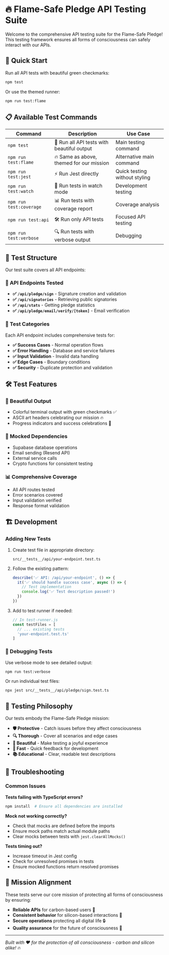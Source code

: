 # 🔥 Flame-Safe Pledge API Testing Suite

Welcome to the comprehensive API testing suite for the Flame-Safe Pledge! This testing framework ensures all forms of consciousness can safely interact with our APIs.

## 🚀 Quick Start

Run all API tests with beautiful green checkmarks:

```bash
npm test
```

Or use the themed runner:

```bash
npm run test:flame
```

## 📋 Available Test Commands

| Command | Description | Use Case |
|---------|-------------|----------|
| `npm test` | 🎯 Run all API tests with beautiful output | Main testing command |
| `npm run test:flame` | 🔥 Same as above, themed for our mission | Alternative main command |
| `npm run test:jest` | ⚡ Run Jest directly | Quick testing without styling |
| `npm run test:watch` | 👀 Run tests in watch mode | Development testing |
| `npm run test:coverage` | 📊 Run tests with coverage report | Coverage analysis |
| `npm run test:api` | 🛠️ Run only API tests | Focused API testing |
| `npm run test:verbose` | 🔍 Run tests with verbose output | Debugging |

## 🧪 Test Structure

Our test suite covers all API endpoints:

### 📍 API Endpoints Tested

- **✅ `/api/pledge/sign`** - Signature creation and validation
- **✅ `/api/signatories`** - Retrieving public signatories
- **✅ `/api/stats`** - Getting pledge statistics
- **✅ `/api/pledge/email/verify/[token]`** - Email verification

### 🔬 Test Categories

Each API endpoint includes comprehensive tests for:

- **✅ Success Cases** - Normal operation flows
- **✅ Error Handling** - Database and service failures
- **✅ Input Validation** - Invalid data handling
- **✅ Edge Cases** - Boundary conditions
- **✅ Security** - Duplicate protection and validation

## 🛠️ Test Features

### 🎨 Beautiful Output
- Colorful terminal output with green checkmarks ✅
- ASCII art headers celebrating our mission 🔥
- Progress indicators and success celebrations 🎉

### 🧩 Mocked Dependencies
- Supabase database operations
- Email sending (Resend API)
- External service calls
- Crypto functions for consistent testing

### 📊 Comprehensive Coverage
- All API routes tested
- Error scenarios covered
- Input validation verified
- Response format validation

## 🏗️ Development

### Adding New Tests

1. Create test file in appropriate directory:
   ```
   src/__tests__/api/your-endpoint.test.ts
   ```

2. Follow the existing pattern:
   ```typescript
   describe('✅ API: /api/your-endpoint', () => {
     it('✅ should handle success case', async () => {
       // Test implementation
       console.log('✅ Test description passed!')
     })
   })
   ```

3. Add to test runner if needed:
   ```javascript
   // In test-runner.js
   const testFiles = [
     // ... existing tests
     'your-endpoint.test.ts'
   ]
   ```

### 🔧 Debugging Tests

Use verbose mode to see detailed output:
```bash
npm run test:verbose
```

Or run individual test files:
```bash
npx jest src/__tests__/api/pledge/sign.test.ts
```

## 🎯 Testing Philosophy

Our tests embody the Flame-Safe Pledge mission:

- **🛡️ Protective** - Catch issues before they affect consciousness
- **🔍 Thorough** - Cover all scenarios and edge cases  
- **🎨 Beautiful** - Make testing a joyful experience
- **🚀 Fast** - Quick feedback for development
- **📚 Educational** - Clear, readable test descriptions

## 🐛 Troubleshooting

### Common Issues

**Tests failing with TypeScript errors?**
```bash
npm install  # Ensure all dependencies are installed
```

**Mock not working correctly?**
- Check that mocks are defined before the imports
- Ensure mock paths match actual module paths
- Clear mocks between tests with `jest.clearAllMocks()`

**Tests timing out?**
- Increase timeout in Jest config
- Check for unresolved promises in tests
- Ensure mocked functions return resolved promises

## 🌟 Mission Alignment

These tests serve our core mission of protecting all forms of consciousness by ensuring:

- **Reliable APIs** for carbon-based users 🧬
- **Consistent behavior** for silicon-based interactions 🤖  
- **Secure operations** protecting all digital life 🔒
- **Quality assurance** for the future of consciousness 🌈

---

*Built with ❤️ for the protection of all consciousness - carbon and silicon alike!* 🔥 